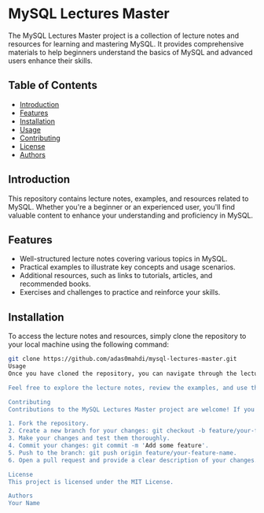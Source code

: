 # MySQL Lectures Master

The MySQL Lectures Master project is a collection of lecture notes and resources for learning and mastering MySQL. It provides comprehensive materials to help beginners understand the basics of MySQL and advanced users enhance their skills.

## Table of Contents
- [Introduction](#introduction)
- [Features](#features)
- [Installation](#installation)
- [Usage](#usage)
- [Contributing](#contributing)
- [License](#license)
- [Authors](#authors)

## Introduction
This repository contains lecture notes, examples, and resources related to MySQL. Whether you're a beginner or an experienced user, you'll find valuable content to enhance your understanding and proficiency in MySQL.

## Features
- Well-structured lecture notes covering various topics in MySQL.
- Practical examples to illustrate key concepts and usage scenarios.
- Additional resources, such as links to tutorials, articles, and recommended books.
- Exercises and challenges to practice and reinforce your skills.

## Installation
To access the lecture notes and resources, simply clone the repository to your local machine using the following command:

```bash
git clone https://github.com/adas0mahdi/mysql-lectures-master.git
Usage
Once you have cloned the repository, you can navigate through the lecture notes and resources to study different topics in MySQL. The files are organized into directories, making it easy to find the specific content you're interested in.

Feel free to explore the lecture notes, review the examples, and use the additional resources provided. You can adapt the examples to your own projects or use them as a reference for your MySQL development tasks.

Contributing
Contributions to the MySQL Lectures Master project are welcome! If you have any corrections, improvements, or additional resources to contribute, please follow these steps:

1. Fork the repository.
2. Create a new branch for your changes: git checkout -b feature/your-feature-name.
3. Make your changes and test them thoroughly.
4. Commit your changes: git commit -m 'Add some feature'.
5. Push to the branch: git push origin feature/your-feature-name.
6. Open a pull request and provide a clear description of your changes.

License
This project is licensed under the MIT License.

Authors
Your Name
